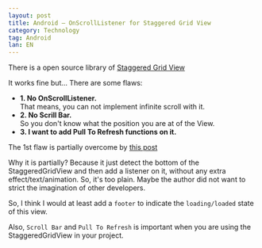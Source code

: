 ```yaml
---
layout: post
title: Android – OnScrollListener for Staggered Grid View
category: Technology
tag: Android
lan: EN
---
```


There is a open source library of [Staggered Grid View](https://github.com/maurycyw/StaggeredGridView)

It works fine but... There are some flaws:

<ul>
<li><b>1. No OnScrollListener.</b><br/>
That means, you can not implement infinite scroll with it.</li>
<li><b>2. No Scrill Bar.</b><br/>
So you don't know what the position you are at of the View.</li>
<li><b>3. I want to add Pull To Refresh functions on it.</b></li>
</ul>

The 1st flaw is partially overcome by [this post](http://www.ggkf.com/android/android-onscrolllistener-for-staggered-grid-view)

Why it is partially? Because it just detect the bottom of the StaggeredGridView and then add a listener on it, without any extra effect/text/animation. So, it's too plain. Maybe the author did not want to strict the imagination of other developers.

So, I think I would at least add a `footer` to indicate the `loading/loaded` state of this view.

Also, `Scroll Bar` and `Pull To Refresh` is important when you are using the StaggeredGridView in your project.